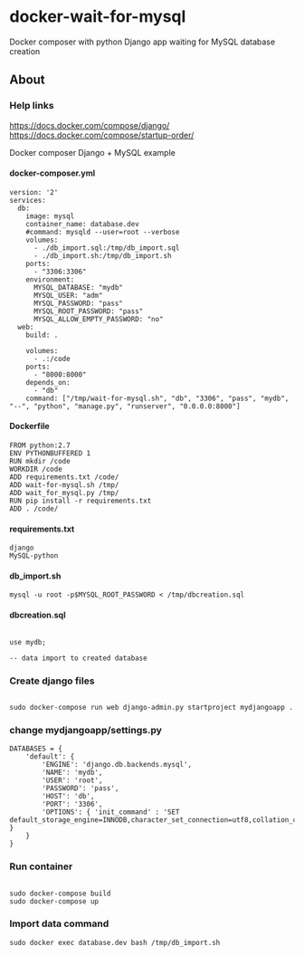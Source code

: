 # docker-wait-for-mysql

Docker composer with python Django app waiting for MySQL database creation

## About

### Help links

https://docs.docker.com/compose/django/
https://docs.docker.com/compose/startup-order/

Docker composer Django + MySQL example

#### docker-composer.yml

```
version: '2'
services:
  db:
    image: mysql
    container_name: database.dev
    #command: mysqld --user=root --verbose
    volumes:
      - ./db_import.sql:/tmp/db_import.sql
      - ./db_import.sh:/tmp/db_import.sh
    ports:
      - "3306:3306"
    environment:
      MYSQL_DATABASE: "mydb"
      MYSQL_USER: "adm"
      MYSQL_PASSWORD: "pass"
      MYSQL_ROOT_PASSWORD: "pass"
      MYSQL_ALLOW_EMPTY_PASSWORD: "no"
  web:
    build: .

    volumes:
      - .:/code
    ports:
      - "8000:8000"
    depends_on:
      - "db"
    command: ["/tmp/wait-for-mysql.sh", "db", "3306", "pass", "mydb", "--", "python", "manage.py", "runserver", "0.0.0.0:8000"]
```

#### Dockerfile

```
FROM python:2.7
ENV PYTHONBUFFERED 1
RUN mkdir /code
WORKDIR /code
ADD requirements.txt /code/
ADD wait-for-mysql.sh /tmp/
ADD wait_for_mysql.py /tmp/
RUN pip install -r requirements.txt 
ADD . /code/
```

#### requirements.txt

```
django
MySQL-python
```

#### db_import.sh

```
mysql -u root -p$MYSQL_ROOT_PASSWORD < /tmp/dbcreation.sql

```

#### dbcreation.sql

```

use mydb;

-- data import to created database

```

### Create django files

```

sudo docker-compose run web django-admin.py startproject mydjangoapp .

```

### change mydjangoapp/settings.py

```
DATABASES = {
    'default': {
        'ENGINE': 'django.db.backends.mysql',
        'NAME': 'mydb',
        'USER': 'root',
        'PASSWORD': 'pass',
        'HOST': 'db',
        'PORT': '3306',        
        'OPTIONS': { 'init_command' : 'SET default_storage_engine=INNODB,character_set_connection=utf8,collation_connection=utf8_unicode_ci' }
    }
}

```

### Run container

```

sudo docker-compose build
sudo docker-compose up

```

### Import data command

```
sudo docker exec database.dev bash /tmp/db_import.sh

```
